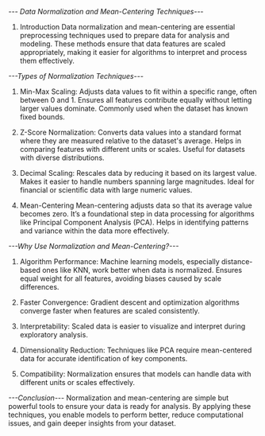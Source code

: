 *--- Data Normalization and Mean-Centering Techniques---*

1. Introduction
Data normalization and mean-centering are essential preprocessing techniques used to prepare data for analysis and modeling. These methods ensure that data features are scaled appropriately, making it easier for algorithms to interpret and process them effectively.


*---Types of Normalization Techniques---*

1. Min-Max Scaling:
Adjusts data values to fit within a specific range, often between 0 and 1.
Ensures all features contribute equally without letting larger values dominate.
Commonly used when the dataset has known fixed bounds.

2. Z-Score Normalization:
Converts data values into a standard format where they are measured relative to the dataset's average.
Helps in comparing features with different units or scales.
Useful for datasets with diverse distributions.

3. Decimal Scaling:
Rescales data by reducing it based on its largest value.
Makes it easier to handle numbers spanning large magnitudes.
Ideal for financial or scientific data with large numeric values.

4. Mean-Centering
Mean-centering adjusts data so that its average value becomes zero.
It’s a foundational step in data processing for algorithms like Principal Component Analysis (PCA).
Helps in identifying patterns and variance within the data more effectively.


*---Why Use Normalization and Mean-Centering?---*

1. Algorithm Performance:
Machine learning models, especially distance-based ones like KNN, work better when data is normalized.
Ensures equal weight for all features, avoiding biases caused by scale differences.

2. Faster Convergence:
Gradient descent and optimization algorithms converge faster when features are scaled consistently.

3. Interpretability:
Scaled data is easier to visualize and interpret during exploratory analysis.

4. Dimensionality Reduction:
Techniques like PCA require mean-centered data for accurate identification of key components.

5. Compatibility:
Normalization ensures that models can handle data with different units or scales effectively.


*---Conclusion---*
Normalization and mean-centering are simple but powerful tools to ensure your data is ready for analysis. By applying these techniques, you enable models to perform better, reduce computational issues, and gain deeper insights from your dataset.
